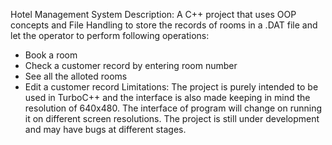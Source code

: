 Hotel Management System
Description:
A C++ project that uses OOP concepts and File Handling to store the records of rooms in a .DAT file and let the operator to perform following operations:

*  Book a room
*  Check a customer record by entering room number
*  See all the alloted rooms
*  Edit a customer record
Limitations:
The project is purely intended to be used in TurboC++ and the interface is also made keeping in mind the resolution of 640x480.
The interface of program will change on running it on different screen resolutions.
The project is still under development and may have bugs at different stages.
